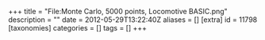 +++
title = "File:Monte Carlo, 5000 points, Locomotive BASIC.png"
description = ""
date = 2012-05-29T13:22:40Z
aliases = []
[extra]
id = 11798
[taxonomies]
categories = []
tags = []
+++


